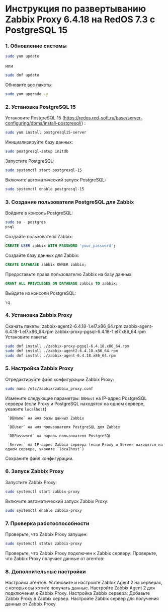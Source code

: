 # Инструкция по развертыванию Zabbix Proxy 6.4.18 на RedOS 7.3 с PostgreSQL 15

### 1. Обновление системы
```bash
sudo yum update
```
или
```bash
sudo dnf update
```
 Обновите все пакеты: 
```bash
sudo yum upgrade -y
```
### 2. Установка PostgreSQL 15
 Установите PostgreSQL 15 (https://redos.red-soft.ru/base/server-configuring/dbms/install-postgresql/) :
```bash
sudo yum install postgresql15-server
```
 Инициализируйте базу данных:
```bash
sudo postgresql-setup initdb
```
 Запустите PostgreSQL:
```bash
sudo systemctl start postgresql-15
```
 Включите автоматический запуск PostgreSQL:
```bash
sudo systemctl enable postgresql-15
```
### 3. Создание пользователя PostgreSQL для Zabbix

 Войдите в консоль PostgreSQL:
```bash
sudo su - postgres
psql
```
 Создайте пользователя Zabbix:
```sql
CREATE USER zabbix WITH PASSWORD 'your_password';
```
 Создайте базу данных для Zabbix:
```sql
CREATE DATABASE zabbix OWNER zabbix;
```
 Предоставьте права пользователю Zabbix на базу данных:
```sql
GRANT ALL PRIVILEGES ON DATABASE zabbix TO zabbix;
```
 Выйдите из консоли PostgreSQL:
```sql
\q
```
### 4. Установка Zabbix Proxy

 Скачать пакеты:
     zabbix-agent2-6.4.18-1.el7.x86_64.rpm 
     zabbix-agent-6.4.18-1.el7.x86_64.rpm 
     zabbix-proxy-pgsql-6.4.18-1.el7.x86_64.rpm
 Установите пакеты:
```bash
sudo dnf install ./zabbix-proxy-pgsql-6.4.18.x86_64.rpm
sudo dnf install ./zabbix-agent2-6.4.18.x86_64.rpm
sudo dnf install ./zabbix-agent-6.4.18.x86_64.rpm
```
### 5. Настройка Zabbix Proxy

 Отредактируйте файл конфигурации Zabbix Proxy:
```bash
sudo nano /etc/zabbix/zabbix_proxy.conf
```
 Измените следующие параметры:
     `DBHost` на IP-адрес PostgreSQL сервера (если Proxy и PostgreSQL находятся на одном сервере, укажите `localhost`)
    
     `DBName` на имя базы данных Zabbix
     
     `DBUser` на имя пользователя PostgreSQL для Zabbix
     
     `DBPassword` на пароль пользователя PostgreSQL
    
     `Server` на IP-адрес Zabbix сервера (если Proxy и Server находятся на одном сервере, укажите `localhost`)

 Сохраните файл конфигурации.

### 6. Запуск Zabbix Proxy

 Запустите Zabbix Proxy:
```bash
sudo systemctl start zabbix-proxy
```
 Включите автоматический запуск Zabbix Proxy:
```bash
sudo systemctl enable zabbix-proxy
```

### 7. Проверка работоспособности

 Проверьте, что Zabbix Proxy запущен:
```bash
sudo systemctl status zabbix-proxy
```
 Проверьте, что Zabbix Proxy подключен к Zabbix серверу:
 Проверьте, что Zabbix Proxy получает данные от агентов:

### 8. Дополнительные настройки

 Настройка агентов:
     Установите и настройте Zabbix Agent 2 на серверах, с которых вы хотите получать данные.
     Настройте Zabbix Agent 2 для подключения к Zabbix Proxy.
 Настройка Zabbix сервера:
     Добавьте Zabbix Proxy в Zabbix сервер.
     Настройте Zabbix сервер для получения данных от Zabbix Proxy.
